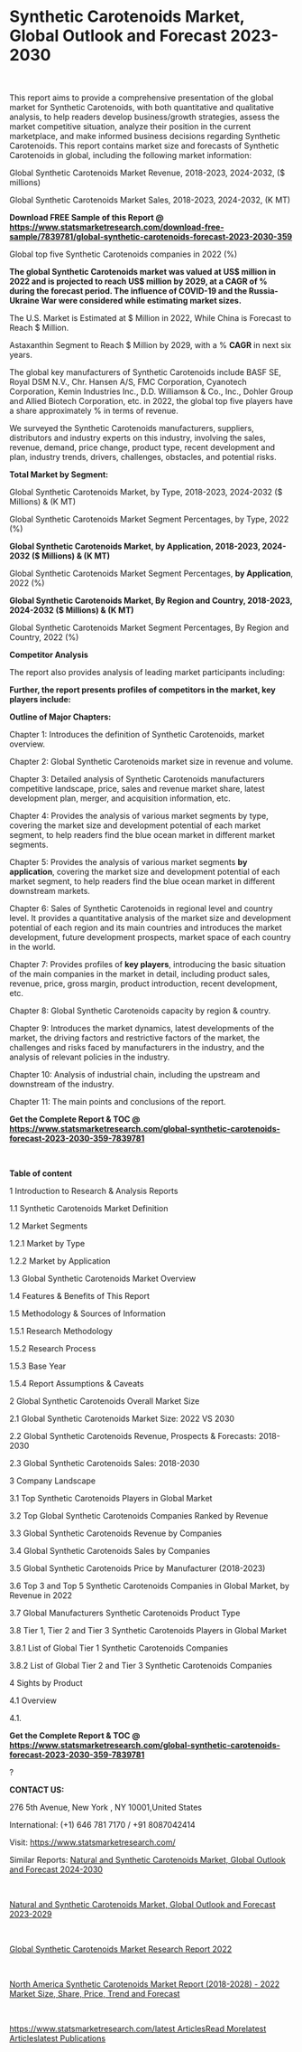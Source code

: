 <h1>Synthetic Carotenoids Market, Global Outlook and Forecast 2023-2030</h1><br/><p>This report aims to provide a comprehensive presentation of the global market for Synthetic Carotenoids, with both quantitative and qualitative analysis, to help readers develop business/growth strategies, assess the market competitive situation, analyze their position in the current marketplace, and make informed business decisions regarding Synthetic Carotenoids. This report contains market size and forecasts of Synthetic Carotenoids in global, including the following market information:</p>
 
 
 
 <p>Global Synthetic Carotenoids Market Revenue, 2018-2023, 2024-2032, ($ millions)</p>
 
 
 
 <p>Global Synthetic Carotenoids Market Sales, 2018-2023, 2024-2032, (K MT)</p>
 
 
 
 <p><strong>Download FREE Sample of this Report @ <a href="https://www.statsmarketresearch.com/download-free-sample/7839781/global-synthetic-carotenoids-forecast-2023-2030-359">https://www.statsmarketresearch.com/download-free-sample/7839781/global-synthetic-carotenoids-forecast-2023-2030-359</a></strong></p>
 
 
 
 <p>Global top five Synthetic Carotenoids companies in 2022 (%)</p>
 
 
 
 <p><strong>The global Synthetic Carotenoids market was valued at US$ million in 2022 and is projected to reach US$ million by 2029, at a <strong>CAGR</strong> of % during the forecast period. The influence of COVID-19 and the Russia-Ukraine War were considered while estimating market sizes.</strong></p>
 
 
 
 <p>The U.S. Market is Estimated at $ Million in 2022, While China is Forecast to Reach $ Million.</p>
 
 
 
 <p>Astaxanthin Segment to Reach $ Million by 2029, with a % <strong>CAGR</strong> in next six years.</p>
 
 
 
 <p>The global key manufacturers of Synthetic Carotenoids include BASF SE, Royal DSM N.V., Chr. Hansen A/S, FMC Corporation, Cyanotech Corporation, Kemin Industries Inc., D.D. Williamson & Co., Inc., Dohler Group and Allied Biotech Corporation, etc. in 2022, the global top five players have a share approximately % in terms of revenue.</p>
 
 
 
 <p>We surveyed the Synthetic Carotenoids manufacturers, suppliers, distributors and industry experts on this industry, involving the sales, revenue, demand, price change, product type, recent development and plan, industry trends, drivers, challenges, obstacles, and potential risks.</p>
 
 
 
 <p><strong>Total Market by Segment:</strong></p>
 
 
 
 <p>Global Synthetic Carotenoids Market, by Type, 2018-2023, 2024-2032 ($ Millions) & (K MT)</p>
 
 
 
 <p>Global Synthetic Carotenoids Market Segment Percentages, by Type, 2022 (%)</p>
 
 
 
 <p><strong>Global Synthetic Carotenoids Market, <strong>by Application</strong>, 2018-2023, 2024-2032 ($ Millions) & (K MT)</strong></p>
 
 
 
 <p>Global Synthetic Carotenoids Market Segment Percentages, <strong>by Application</strong>, 2022 (%)</p>
 
 
 
 <p><strong>Global Synthetic Carotenoids Market, By Region and Country, 2018-2023, 2024-2032 ($ Millions) & (K MT)</strong></p>
 
 
 
 <p>Global Synthetic Carotenoids Market Segment Percentages, By Region and Country, 2022 (%)</p>
 
 
 
 <p><strong>Competitor Analysis</strong></p>
 
 
 
 <p>The report also provides analysis of leading market participants including:</p>
 
 
 
 <p><strong>Further, the report presents profiles of competitors in the market, <strong>key players</strong> include:</strong></p>
 
 
 
 <p><strong>Outline of Major Chapters:</strong></p>
 
 
 
 <p>Chapter 1: Introduces the definition of Synthetic Carotenoids, market overview.</p>
 
 
 
 <p>Chapter 2: Global Synthetic Carotenoids market size in revenue and volume.</p>
 
 
 
 <p>Chapter 3: Detailed analysis of Synthetic Carotenoids manufacturers competitive landscape, price, sales and revenue market share, latest development plan, merger, and acquisition information, etc.</p>
 
 
 
 <p>Chapter 4: Provides the analysis of various market segments by type, covering the market size and development potential of each market segment, to help readers find the blue ocean market in different market segments.</p>
 
 
 
 <p>Chapter 5: Provides the analysis of various market segments <strong>by application</strong>, covering the market size and development potential of each market segment, to help readers find the blue ocean market in different downstream markets.</p>
 
 
 
 <p>Chapter 6: Sales of Synthetic Carotenoids in regional level and country level. It provides a quantitative analysis of the market size and development potential of each region and its main countries and introduces the market development, future development prospects, market space of each country in the world.</p>
 
 
 
 <p>Chapter 7: Provides profiles of <strong>key players</strong>, introducing the basic situation of the main companies in the market in detail, including product sales, revenue, price, gross margin, product introduction, recent development, etc.</p>
 
 
 
 <p>Chapter 8: Global Synthetic Carotenoids capacity by region & country.</p>
 
 
 
 <p>Chapter 9: Introduces the market dynamics, latest developments of the market, the driving factors and restrictive factors of the market, the challenges and risks faced by manufacturers in the industry, and the analysis of relevant policies in the industry.</p>
 
 
 
 <p>Chapter 10: Analysis of industrial chain, including the upstream and downstream of the industry.</p>
 
 
 
 <p>Chapter 11: The main points and conclusions of the report.</p>
 
 
 
 <div><b>Get the Complete Report & TOC @ <a href="https://www.statsmarketresearch.com/global-synthetic-carotenoids-forecast-2023-2030-359-7839781">https://www.statsmarketresearch.com/global-synthetic-carotenoids-forecast-2023-2030-359-7839781</a></b></div>
 
 
 
 <p><br />
 
 <b>Table of content</b></p>
 
 
 
 <p>1 Introduction to Research & Analysis Reports<br />
 
 1.1 Synthetic Carotenoids Market Definition<br />
 
 1.2 Market Segments<br />
 
 1.2.1 Market by Type<br />
 
 1.2.2 Market by Application<br />
 
 1.3 Global Synthetic Carotenoids Market Overview<br />
 
 1.4 Features & Benefits of This Report<br />
 
 1.5 Methodology & Sources of Information<br />
 
 1.5.1 Research Methodology<br />
 
 1.5.2 Research Process<br />
 
 1.5.3 Base Year<br />
 
 1.5.4 Report Assumptions & Caveats<br />
 
 2 Global Synthetic Carotenoids Overall Market Size<br />
 
 2.1 Global Synthetic Carotenoids Market Size: 2022 VS 2030<br />
 
 2.2 Global Synthetic Carotenoids Revenue, Prospects & Forecasts: 2018-2030<br />
 
 2.3 Global Synthetic Carotenoids Sales: 2018-2030<br />
 
 3 Company Landscape<br />
 
 3.1 Top Synthetic Carotenoids Players in Global Market<br />
 
 3.2 Top Global Synthetic Carotenoids Companies Ranked by Revenue<br />
 
 3.3 Global Synthetic Carotenoids Revenue by Companies<br />
 
 3.4 Global Synthetic Carotenoids Sales by Companies<br />
 
 3.5 Global Synthetic Carotenoids Price by Manufacturer (2018-2023)<br />
 
 3.6 Top 3 and Top 5 Synthetic Carotenoids Companies in Global Market, by Revenue in 2022<br />
 
 3.7 Global Manufacturers Synthetic Carotenoids Product Type<br />
 
 3.8 Tier 1, Tier 2 and Tier 3 Synthetic Carotenoids Players in Global Market<br />
 
 3.8.1 List of Global Tier 1 Synthetic Carotenoids Companies<br />
 
 3.8.2 List of Global Tier 2 and Tier 3 Synthetic Carotenoids Companies<br />
 
 4 Sights by Product<br />
 
 4.1 Overview<br />
 
 4.1.</p>
 
 
 
 <div><b>Get the Complete Report & TOC @ <a href="https://www.statsmarketresearch.com/global-synthetic-carotenoids-forecast-2023-2030-359-7839781">https://www.statsmarketresearch.com/global-synthetic-carotenoids-forecast-2023-2030-359-7839781</a></b></div>
 
 
 
 <p>? </p>
 
 
 
 <p><b>CONTACT US:</b><br />
 
 276 5th Avenue, New York , NY 10001,United States<br />
 
 International: (+1) 646 781 7170 / +91 8087042414<br />
 
 Visit: <a href="https://www.statsmarketresearch.com/">https://www.statsmarketresearch.com/</a><br />
 
 Similar Reports: <a href="https://www.statsmarketresearch.com/global-synthetic-carotenoids-forecast-2023-2030-359-7839781">Natural and Synthetic Carotenoids Market, Global Outlook and Forecast 2024-2030</a><br />
 
 <br />
 
 <a href="https://www.statsmarketresearch.com/global-synthetic-carotenoids-forecast-2023-2030-359-7839781">Natural and Synthetic Carotenoids Market, Global Outlook and Forecast 2023-2029</a><br />
 
 <br />
 
 <a href="https://www.statsmarketresearch.com/global-synthetic-carotenoids-forecast-2023-2030-359-7839781">Global Synthetic Carotenoids Market Research Report 2022</a><br />
 
 <br />
 
 <a href="https://www.statsmarketresearch.com/global-synthetic-carotenoids-forecast-2023-2030-359-7839781">North America Synthetic Carotenoids Market Report (2018-2028) - 2022 Market Size, Share, Price, Trend and Forecast</a><br />
 
 <br />
 
 <a href="https://gyeongbokgung.com">https://www.statsmarketresearch.com/</a><a href="https://hallyeomaritime.com">latest Articles</a><a href="https://jingwansa.com">Read More</a><a href="https://nguoiviet.jp/">latest Articles</a><a href="https://www.intelmarketresearch.com/">latest Publications</a></p>